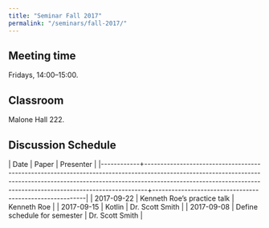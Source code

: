 ```yaml
---
title: "Seminar Fall 2017"
permalink: "/seminars/fall-2017/"
---
```


Meeting time
------------

Fridays, 14:00–15:00.

Classroom
---------

Malone Hall 222.

Discussion Schedule
-------------------

|       Date | Paper                                                                                                                                                                                                                                     | Presenter                                               |
|------------+-------------------------------------------------------------------------------------------------------------------------------------------------------------------------------------------------------------------------------------------+---------------------------------------------------------|
| 2017-09-22 | Kenneth Roe’s practice talk                                                                                                                                                                                                               | Kenneth Roe                                             |
| 2017-09-15 | Kotlin                                                                                                                                                                                                                                    | Dr. Scott Smith                                         |
| 2017-09-08 | Define schedule for semester                                                                                                                                                                                                              | Dr. Scott Smith                                         |
